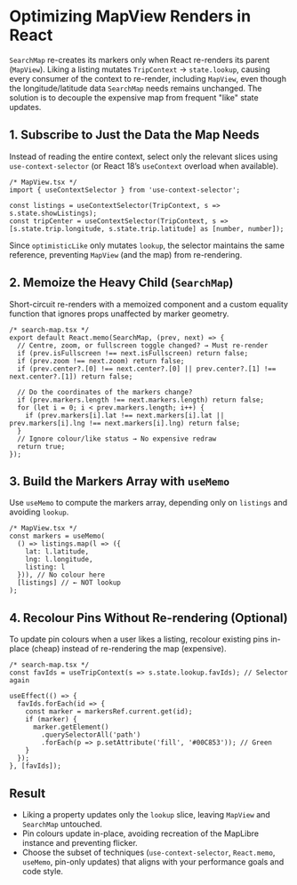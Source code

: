 
# Optimizing MapView Renders in React

`SearchMap` re-creates its markers only when React re-renders its parent (`MapView`). Liking a listing mutates `TripContext` → `state.lookup`, causing every consumer of the context to re-render, including `MapView`, even though the longitude/latitude data `SearchMap` needs remains unchanged. The solution is to decouple the expensive map from frequent "like" state updates.

## 1. Subscribe to Just the Data the Map Needs

Instead of reading the entire context, select only the relevant slices using `use-context-selector` (or React 18’s `useContext` overload when available).

```tsx
/* MapView.tsx */
import { useContextSelector } from 'use-context-selector';

const listings = useContextSelector(TripContext, s => s.state.showListings);
const tripCenter = useContextSelector(TripContext, s => [s.state.trip.longitude, s.state.trip.latitude] as [number, number]);
```

Since `optimisticLike` only mutates `lookup`, the selector maintains the same reference, preventing `MapView` (and the map) from re-rendering.

## 2. Memoize the Heavy Child (`SearchMap`)

Short-circuit re-renders with a memoized component and a custom equality function that ignores props unaffected by marker geometry.

```tsx
/* search-map.tsx */
export default React.memo(SearchMap, (prev, next) => {
  // Centre, zoom, or fullscreen toggle changed? → Must re-render
  if (prev.isFullscreen !== next.isFullscreen) return false;
  if (prev.zoom !== next.zoom) return false;
  if (prev.center?.[0] !== next.center?.[0] || prev.center?.[1] !== next.center?.[1]) return false;

  // Do the coordinates of the markers change?
  if (prev.markers.length !== next.markers.length) return false;
  for (let i = 0; i < prev.markers.length; i++) {
    if (prev.markers[i].lat !== next.markers[i].lat || prev.markers[i].lng !== next.markers[i].lng) return false;
  }
  // Ignore colour/like status → No expensive redraw
  return true;
});
```

## 3. Build the Markers Array with `useMemo`

Use `useMemo` to compute the markers array, depending only on `listings` and avoiding `lookup`.

```tsx
/* MapView.tsx */
const markers = useMemo(
  () => listings.map(l => ({
    lat: l.latitude,
    lng: l.longitude,
    listing: l
  })), // No colour here
  [listings] // ← NOT lookup
);
```

## 4. Recolour Pins Without Re-rendering (Optional)

To update pin colours when a user likes a listing, recolour existing pins in-place (cheap) instead of re-rendering the map (expensive).

```tsx
/* search-map.tsx */
const favIds = useTripContext(s => s.state.lookup.favIds); // Selector again

useEffect(() => {
  favIds.forEach(id => {
    const marker = markersRef.current.get(id);
    if (marker) {
      marker.getElement()
        .querySelectorAll('path')
        .forEach(p => p.setAttribute('fill', '#00C853')); // Green
    }
  });
}, [favIds]);
```

## Result

- Liking a property updates only the `lookup` slice, leaving `MapView` and `SearchMap` untouched.
- Pin colours update in-place, avoiding recreation of the MapLibre instance and preventing flicker.
- Choose the subset of techniques (`use-context-selector`, `React.memo`, `useMemo`, pin-only updates) that aligns with your performance goals and code style.

